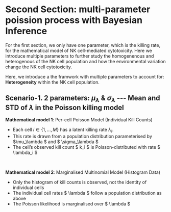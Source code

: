 # Second Section: multi-parameter poission process with Bayesian Inference

For the first section, we only have one parameter, which is the killing rate, for the mathematical model of NK cell-mediated cytotoxicity. Here we introduce multiple parameters to further study the homogenenous and heterogenous of the NK cell population and how the environmental variation change the NK cell cytotoxicity.


Here, we introduce a the framwork with multiple parameters to account for: **Heterogeneity** within the NK cell population.




## Scenario-1. 2 parameters: $\mu_{\lambda}$ & $\sigma_{\lambda}$ ---  Mean and STD of $\lambda$ in the Poisson killing model

**Mathematical model 1**: Per-cell Poisson Model (Individual Kill Counts)

- Each cell $i \in \{1, \dots, M\}$  has a latent killing rate $\lambda_i$.
- This rate is drawn from a population distribution parameterised by $\mu_\lambda $  and $ \sigma_\lambda $
- The cell’s observed kill count $ k_i $ is Poisson-distributed with rate $ \lambda_i $

<br>

**Mathematical model 2**: Marginalised Multinomial Model (Histogram Data)

- Only the histogram of kill counts is observed, not the identity of individual cells
- The individual cell rates $ \lambda $ follow a population distribution as above
- The Poisson likelihood is marginalised over $ \lambda $
